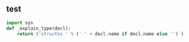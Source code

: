 ## test

```python
import sys
def _explain_type(decl):
    return ('struct%s ' % (' ' + decl.name if decl.name else '') )

```  
